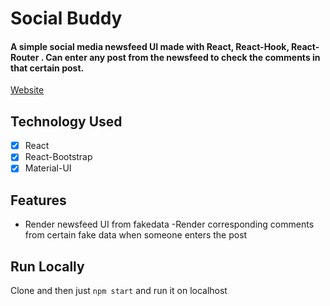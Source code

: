 # Social Buddy

#### A simple social media newsfeed UI made with React, React-Hook, React-Router . Can enter any post from the newsfeed to check the comments in that certain post.
[Website](https://relaxed-noether-861026.netlify.app/home)

Technology Used
------

- [x] React
- [x] React-Bootstrap
- [x] Material-UI

Features
------
- Render newsfeed UI from fakedata
-Render corresponding comments from certain fake data when someone enters the post

Run Locally
------
Clone and then just `npm start` and run it on localhost
